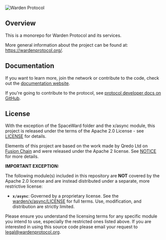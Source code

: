 ![Warden Protocol](./docs/developer-docs/logo.svg)

## Overview

This is a monorepo for Warden Protocol and its services.

More general information about the project can be found at:
https://wardenprotocol.org/.

## Documentation

If you want to learn more, join the network or contribute to the code, check 
out the [documentation website](https://docs.wardenprotocol.org/).

If you're going to contribute to the protocol, see [protocol developer docs on GitHub](protocol-developer-docs).

## License

With the exception of the SpaceWard folder and the x/async module, this project 
is released under the terms of the Apache 2.0 License - see [LICENSE](./LICENSE) 
for details.

Elements of this project are based on the work made by Qredo Ltd on 
[Fusion Chain](https://github.com/sashaduke/fusionchain) and were released under 
the Apache 2 license. See [NOTICE](./NOTICE) for more details.

**IMPORTANT EXCEPTION:**

The following module(s) included in this repository are **NOT** covered by the 
Apache 2.0 license and are instead distributed under a separate, more 
restrictive license:

* **`x/async`**: Governed by a proprietary license. See the [warden/x/async/LICENSE](./warden/x/async/LICENSE) 
for full terms. Use, modification, and distribution are strictly limited.

Please ensure you understand the licensing terms for any specific module you 
intend to use, especially the restricted ones listed above. If you are 
interested in using this source code please email your request to 
legal@wardenprotocol.org.
